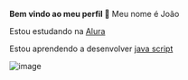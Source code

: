 **Bem vindo ao meu perfil 👋**
Meu nome é João

Estou estudando na [Alura](https://www.alura.com.br)

Estou aprendendo a desenvolver [java script](https://pt.wikipedia.org/wiki/JavaScript)

![image](https://github.com/JoaoGuilhermeJonesZeni/JoaoGuilhermeJonesZeni/assets/160949386/a8a54a98-7634-473e-9aae-d87363546a60)
